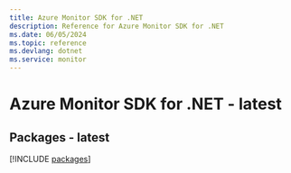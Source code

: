 ```yaml
---
title: Azure Monitor SDK for .NET
description: Reference for Azure Monitor SDK for .NET
ms.date: 06/05/2024
ms.topic: reference
ms.devlang: dotnet
ms.service: monitor
---
```

# Azure Monitor SDK for .NET - latest
## Packages - latest
[!INCLUDE [packages](monitor-index.md)]